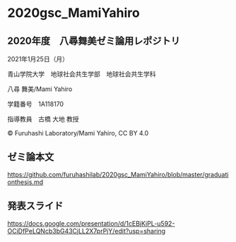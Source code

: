 # 2020gsc_MamiYahiro
## 2020年度　八尋舞美ゼミ論用レポジトリ

2021年1月25日（月）

青山学院大学　地球社会共生学部　地球社会共生学科

八尋 舞美/Mami Yahiro

学籍番号　1A118170

指導教員　古橋 大地 教授

© Furuhashi Laboratory/Mami Yahiro, CC BY 4.0


## ゼミ論本文
https://github.com/furuhashilab/2020gsc_MamiYahiro/blob/master/graduationthesis.md

## 発表スライド
https://docs.google.com/presentation/d/1cEBjKiPL-u592-OCiDfPeLQNcb3bG43CjLL2X7prPjY/edit?usp=sharing
